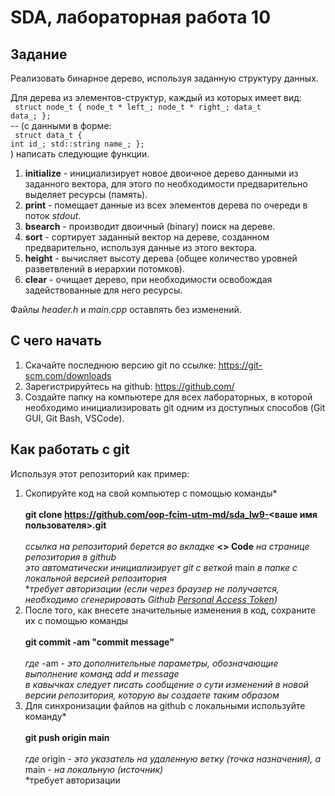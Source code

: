 # SDA, лабораторная работа 10

## Задание ##
Pеализовать бинарное дерево, используя заданную структуру данных.

Для дерева из элементов-структур, каждый из которых имеет вид:
<br><code>
struct node_t
{
    node_t * left_;
    node_t * right_;
    data_t data_;
};
</code><br>
-- (с данными в форме:
<br><code>
struct data_t
{
  int id_;
  std::string name_;
};
</code><br>) написать следующие функции.

1. **initialize** - инициализирует новое двоичное дерево данными из заданного вектора, для этого по необходимости предварительно выделяет ресурсы (память).
2. **print** - помещает данные из всех элементов дерева по очереди в поток *stdout*.
3. **bsearch** - производит двоичный (binary) поиск на дереве.
4. **sort** - сортирует заданный вектор на дереве, созданном предварительно, используя данные из этого вектора.
5. **height** - вычисляет высоту дерева (общее количество уровней разветвлений в иерархии потомков).
6. **clear** - очищает дерево, при необходимости освобождая задействованные для него ресурсы.

Файлы _header.h_ и _main.cpp_ оставлять без изменений.

## С чего начать
1. Скачайте последнюю версию git по ссылке: https://git-scm.com/downloads
2. Зарегистрируйтесь на github: https://github.com/
3. Создайте папку на компьютере для всех лабораторных, в которой необходимо инициализировать git одним из доступных способов (Git GUI, Git Bash, VSCode).

## Как работать с git
Используя этот репозиторий как пример:
1. Скопируйте код на свой компьютер с помощью команды*<br><br>
**git clone https://github.com/oop-fcim-utm-md/sda_lw9-<ваше имя пользователя>.git**<br><br>
*ссылка на репозиторий берется во вкладке* **<> Code** *на странице репозитория в github*<br>
*это автоматически инициализирует git с веткой* main *в папке с локальной версией репозитория*<br>
**требует авторизации (если через браузер не получается, необходимо сгенерировать Github [Personal Access Token](https://docs.github.com/en/authentication/keeping-your-account-and-data-secure/creating-a-personal-access-token))*
2. После того, как внесете значительные изменения в код, cохраните их с помощью команды<br><br>
**git commit -am "commit message"**<br><br>
*где* -am - *это дополнительные параметры, обозначающие выполнение команд add и message*<br>
*в кавычках следует писать сообщение о сути изменений в новой версии репозитория, которую вы создаете таким образом*
3. Для синхронизации файлов на github с локальными используйте команду*<br><br>
**git push origin main**<br><br>
*где* origin - *это указатель на удаленную ветку (точка назначения), а* main - *на локальную (источник)*<br>
*требует авторизации
